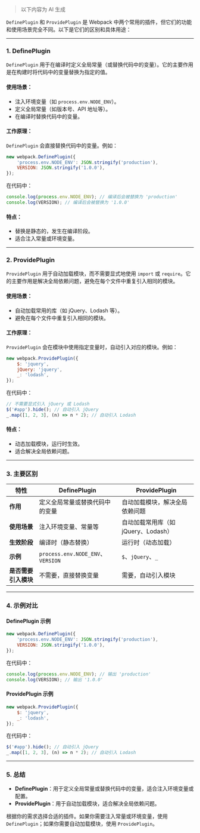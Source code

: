 > 以下内容为 AI 生成

`DefinePlugin` 和 `ProvidePlugin` 是 Webpack 中两个常用的插件，但它们的功能和使用场景完全不同。以下是它们的区别和具体用途：

---

### 1. **DefinePlugin**

`DefinePlugin` 用于在编译时定义全局常量（或替换代码中的变量）。它的主要作用是在构建时将代码中的变量替换为指定的值。

#### 使用场景：

-   注入环境变量（如 `process.env.NODE_ENV`）。
-   定义全局常量（如版本号、API 地址等）。
-   在编译时替换代码中的变量。

#### 工作原理：

`DefinePlugin` 会直接替换代码中的变量。例如：

```javascript
new webpack.DefinePlugin({
    'process.env.NODE_ENV': JSON.stringify('production'),
    VERSION: JSON.stringify('1.0.0'),
});
```

在代码中：

```javascript
console.log(process.env.NODE_ENV); // 编译后会被替换为 'production'
console.log(VERSION); // 编译后会被替换为 '1.0.0'
```

#### 特点：

-   替换是静态的，发生在编译阶段。
-   适合注入常量或环境变量。

---

### 2. **ProvidePlugin**

`ProvidePlugin` 用于自动加载模块，而不需要显式地使用 `import` 或 `require`。它的主要作用是解决全局依赖问题，避免在每个文件中重复引入相同的模块。

#### 使用场景：

-   自动加载常用的库（如 jQuery、Lodash 等）。
-   避免在每个文件中重复引入相同的模块。

#### 工作原理：

`ProvidePlugin` 会在模块中使用指定变量时，自动引入对应的模块。例如：

```javascript
new webpack.ProvidePlugin({
    $: 'jquery',
    jQuery: 'jquery',
    _: 'lodash',
});
```

在代码中：

```javascript
// 不需要显式引入 jQuery 或 Lodash
$('#app').hide(); // 自动引入 jQuery
_.map([1, 2, 3], (n) => n * 2); // 自动引入 Lodash
```

#### 特点：

-   动态加载模块，运行时生效。
-   适合解决全局依赖问题。

---

### 3. **主要区别**

| 特性                 | DefinePlugin                      | ProvidePlugin                       |
| -------------------- | --------------------------------- | ----------------------------------- |
| **作用**             | 定义全局常量或替换代码中的变量    | 自动加载模块，解决全局依赖问题      |
| **使用场景**         | 注入环境变量、常量等              | 自动加载常用库（如 jQuery、Lodash） |
| **生效阶段**         | 编译时（静态替换）                | 运行时（动态加载）                  |
| **示例**             | `process.env.NODE_ENV`、`VERSION` | `$`、`jQuery`、`_`                  |
| **是否需要引入模块** | 不需要，直接替换变量              | 需要，自动引入模块                  |

---

### 4. **示例对比**

#### DefinePlugin 示例

```javascript
new webpack.DefinePlugin({
    'process.env.NODE_ENV': JSON.stringify('production'),
    VERSION: JSON.stringify('1.0.0'),
});
```

在代码中：

```javascript
console.log(process.env.NODE_ENV); // 输出 'production'
console.log(VERSION); // 输出 '1.0.0'
```

#### ProvidePlugin 示例

```javascript
new webpack.ProvidePlugin({
    $: 'jquery',
    _: 'lodash',
});
```

在代码中：

```javascript
$('#app').hide(); // 自动引入 jQuery
_.map([1, 2, 3], (n) => n * 2); // 自动引入 Lodash
```

---

### 5. **总结**

-   **DefinePlugin**：用于定义全局常量或替换代码中的变量，适合注入环境变量或配置。
-   **ProvidePlugin**：用于自动加载模块，适合解决全局依赖问题。

根据你的需求选择合适的插件。如果你需要注入常量或环境变量，使用 `DefinePlugin`；如果你需要自动加载模块，使用 `ProvidePlugin`。
